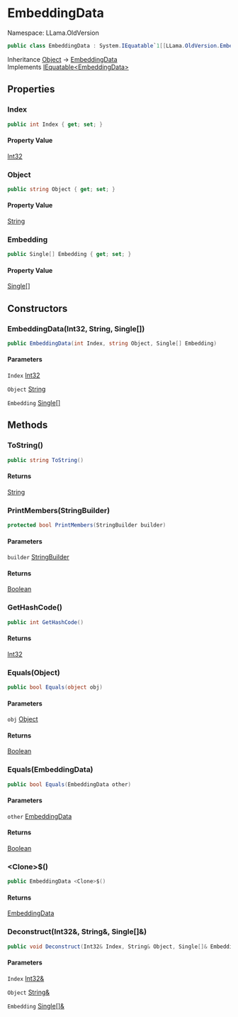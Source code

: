 # EmbeddingData

Namespace: LLama.OldVersion

```csharp
public class EmbeddingData : System.IEquatable`1[[LLama.OldVersion.EmbeddingData, LLamaSharp, Version=0.4.0.0, Culture=neutral, PublicKeyToken=null]]
```

Inheritance [Object](https://docs.microsoft.com/en-us/dotnet/api/system.object) → [EmbeddingData](./llama.oldversion.embeddingdata.md)<br>
Implements [IEquatable&lt;EmbeddingData&gt;](https://docs.microsoft.com/en-us/dotnet/api/system.iequatable-1)

## Properties

### **Index**

```csharp
public int Index { get; set; }
```

#### Property Value

[Int32](https://docs.microsoft.com/en-us/dotnet/api/system.int32)<br>

### **Object**

```csharp
public string Object { get; set; }
```

#### Property Value

[String](https://docs.microsoft.com/en-us/dotnet/api/system.string)<br>

### **Embedding**

```csharp
public Single[] Embedding { get; set; }
```

#### Property Value

[Single[]](https://docs.microsoft.com/en-us/dotnet/api/system.single)<br>

## Constructors

### **EmbeddingData(Int32, String, Single[])**

```csharp
public EmbeddingData(int Index, string Object, Single[] Embedding)
```

#### Parameters

`Index` [Int32](https://docs.microsoft.com/en-us/dotnet/api/system.int32)<br>

`Object` [String](https://docs.microsoft.com/en-us/dotnet/api/system.string)<br>

`Embedding` [Single[]](https://docs.microsoft.com/en-us/dotnet/api/system.single)<br>

## Methods

### **ToString()**

```csharp
public string ToString()
```

#### Returns

[String](https://docs.microsoft.com/en-us/dotnet/api/system.string)<br>

### **PrintMembers(StringBuilder)**

```csharp
protected bool PrintMembers(StringBuilder builder)
```

#### Parameters

`builder` [StringBuilder](https://docs.microsoft.com/en-us/dotnet/api/system.text.stringbuilder)<br>

#### Returns

[Boolean](https://docs.microsoft.com/en-us/dotnet/api/system.boolean)<br>

### **GetHashCode()**

```csharp
public int GetHashCode()
```

#### Returns

[Int32](https://docs.microsoft.com/en-us/dotnet/api/system.int32)<br>

### **Equals(Object)**

```csharp
public bool Equals(object obj)
```

#### Parameters

`obj` [Object](https://docs.microsoft.com/en-us/dotnet/api/system.object)<br>

#### Returns

[Boolean](https://docs.microsoft.com/en-us/dotnet/api/system.boolean)<br>

### **Equals(EmbeddingData)**

```csharp
public bool Equals(EmbeddingData other)
```

#### Parameters

`other` [EmbeddingData](./llama.oldversion.embeddingdata.md)<br>

#### Returns

[Boolean](https://docs.microsoft.com/en-us/dotnet/api/system.boolean)<br>

### **&lt;Clone&gt;$()**

```csharp
public EmbeddingData <Clone>$()
```

#### Returns

[EmbeddingData](./llama.oldversion.embeddingdata.md)<br>

### **Deconstruct(Int32&, String&, Single[]&)**

```csharp
public void Deconstruct(Int32& Index, String& Object, Single[]& Embedding)
```

#### Parameters

`Index` [Int32&](https://docs.microsoft.com/en-us/dotnet/api/system.int32&)<br>

`Object` [String&](https://docs.microsoft.com/en-us/dotnet/api/system.string&)<br>

`Embedding` [Single[]&](https://docs.microsoft.com/en-us/dotnet/api/system.single&)<br>
